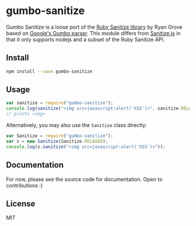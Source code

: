 # gumbo-sanitize

Gumbo Sanitize is a loose port of the [Ruby Sanitize library][sanitize] by Ryan
Grove based on [Google's Gumbo parser][gumbo]. This module differs from
[Sanitize.js][sanitize.js] in that it only supports nodejs and a subset of the
Ruby Sanitize API.

## Install

```sh
npm install --save gumbo-sanitize
```

## Usage

```js
var sanitize = require("gumbo-sanitize");
console.log(sanitize("<img src=javascript:alert('XSS')>", sanitize.RELAXED));
// prints <img>
```

Alternatively, you may also use the `Sanitize` class directly:

```js
var Sanitize = require("gumbo-sanitize");
var s = new Sanitize(Sanitize.RELAXED);
console.log(s.sanitize("<img src=javascript:alert('XSS')>"));
```

## Documentation

For now, please see the source code for documentation. Open to contributions :)

## License

MIT

[gumbo]: https://github.com/google/gumbo-parser
[sanitize]: https://github.com/rgrove/sanitize
[sanitize.js]: https://github.com/gbirke/Sanitize.js
